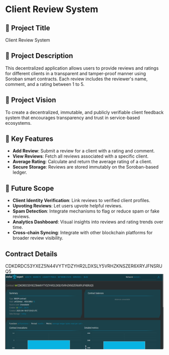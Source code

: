 # Client Review System

## 📌 Project Title
Client Review System

## 🧾 Project Description
This decentralized application allows users to provide reviews and ratings for different clients in a transparent and tamper-proof manner using Soroban smart contracts. Each review includes the reviewer's name, comment, and a rating between 1 to 5.

## 🌟 Project Vision
To create a decentralized, immutable, and publicly verifiable client feedback system that encourages transparency and trust in service-based ecosystems.

## 🔑 Key Features
- **Add Review**: Submit a review for a client with a rating and comment.
- **View Reviews**: Fetch all reviews associated with a specific client.
- **Average Rating**: Calculate and return the average rating of a client.
- **Secure Storage**: Reviews are stored immutably on the Soroban-based ledger.

## 🔭 Future Scope
- **Client Identity Verification**: Link reviews to verified client profiles.
- **Upvoting Reviews**: Let users upvote helpful reviews.
- **Spam Detection**: Integrate mechanisms to flag or reduce spam or fake reviews.
- **Analytics Dashboard**: Visual insights into reviews and rating trends over time.
- **Cross-chain Syncing**: Integrate with other blockchain platforms for broader review visibility.

## Contract Details
CDKDRDC53YXEZ5N44VYTYDZYHR2LDXSLY5VRHZKNSZER6XRYJFNSRUQ5
![alt text](image-1.png)